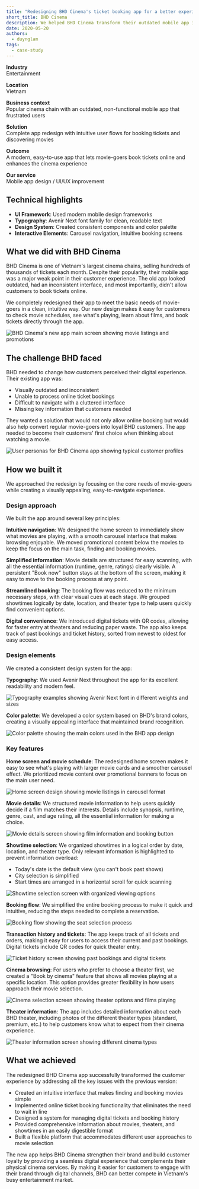 ```yaml
---
title: "Redesigning BHD Cinema's ticket booking app for a better experience"
short_title: BHD Cinema
description: We helped BHD Cinema transform their outdated mobile app into an intuitive platform that allows customers to easily browse movies, book tickets online, and enjoy a seamless cinema experience, turning movie-goers into loyal BHD fans.
date: 2020-05-20
authors:
  - duynglam
tags:
  - case-study
---
```


**Industry**\
Entertainment

**Location**\
Vietnam

**Business context**\
Popular cinema chain with an outdated, non-functional mobile app that frustrated users

**Solution**\
Complete app redesign with intuitive user flows for booking tickets and discovering movies

**Outcome**\
A modern, easy-to-use app that lets movie-goers book tickets online and enhances the cinema experience

**Our service**\
Mobile app design / UI/UX improvement

## Technical highlights

- **UI Framework**: Used modern mobile design frameworks
- **Typography**: Avenir Next font family for clean, readable text
- **Design System**: Created consistent components and color palette
- **Interactive Elements**: Carousel navigation, intuitive booking screens

## What we did with BHD Cinema

BHD Cinema is one of Vietnam's largest cinema chains, selling hundreds of thousands of tickets each month. Despite their popularity, their mobile app was a major weak point in their customer experience. The old app looked outdated, had an inconsistent interface, and most importantly, didn't allow customers to book tickets online.

We completely redesigned their app to meet the basic needs of movie-goers in a clean, intuitive way. Our new design makes it easy for customers to check movie schedules, see what's playing, learn about films, and book tickets directly through the app.

![BHD Cinema's new app main screen showing movie listings and promotions](assets/bhd-main.webp)

## The challenge BHD faced

BHD needed to change how customers perceived their digital experience. Their existing app was:

- Visually outdated and inconsistent
- Unable to process online ticket bookings
- Difficult to navigate with a cluttered interface
- Missing key information that customers needed

They wanted a solution that would not only allow online booking but would also help convert regular movie-goers into loyal BHD customers. The app needed to become their customers' first choice when thinking about watching a movie.

![User personas for BHD Cinema app showing typical customer profiles](assets/bhd-personas.webp)

## How we built it

We approached the redesign by focusing on the core needs of movie-goers while creating a visually appealing, easy-to-navigate experience.

### Design approach

We built the app around several key principles:

**Intuitive navigation**: We designed the home screen to immediately show what movies are playing, with a smooth carousel interface that makes browsing enjoyable. We moved promotional content below the movies to keep the focus on the main task, finding and booking movies.

**Simplified information**: Movie details are structured for easy scanning, with all the essential information (runtime, genre, ratings) clearly visible. A persistent "Book now" button stays at the bottom of the screen, making it easy to move to the booking process at any point.

**Streamlined booking**: The booking flow was reduced to the minimum necessary steps, with clear visual cues at each stage. We grouped showtimes logically by date, location, and theater type to help users quickly find convenient options.

**Digital convenience**: We introduced digital tickets with QR codes, allowing for faster entry at theaters and reducing paper waste. The app also keeps track of past bookings and ticket history, sorted from newest to oldest for easy access.

### Design elements

We created a consistent design system for the app:

**Typography**: We used Avenir Next throughout the app for its excellent readability and modern feel.

![Typography examples showing Avenir Next font in different weights and sizes](assets/bhd-typography.webp)

**Color palette**: We developed a color system based on BHD's brand colors, creating a visually appealing interface that maintained brand recognition.

![Color palette showing the main colors used in the BHD app design](assets/bhd-colors.webp)

### Key features

**Home screen and movie schedule**: The redesigned home screen makes it easy to see what's playing with larger movie cards and a smoother carousel effect. We prioritized movie content over promotional banners to focus on the main user need.

![Home screen design showing movie listings in carousel format](assets/bhd-home.webp)

**Movie details**: We structured movie information to help users quickly decide if a film matches their interests. Details include synopsis, runtime, genre, cast, and age rating, all the essential information for making a choice.

![Movie details screen showing film information and booking button](assets/bhd-details.webp)

**Showtime selection**: We organized showtimes in a logical order by date, location, and theater type. Only relevant information is highlighted to prevent information overload:

- Today's date is the default view (you can't book past shows)
- City selection is simplified
- Start times are arranged in a horizontal scroll for quick scanning

![Showtime selection screen with organized viewing options](assets/bhd-showtime.webp)

**Booking flow**: We simplified the entire booking process to make it quick and intuitive, reducing the steps needed to complete a reservation.

![Booking flow showing the seat selection process](assets/bhd-booking.webp)

**Transaction history and tickets**: The app keeps track of all tickets and orders, making it easy for users to access their current and past bookings. Digital tickets include QR codes for quick theater entry.

![Ticket history screen showing past bookings and digital tickets](assets/bhd-history.webp)

**Cinema browsing**: For users who prefer to choose a theater first, we created a "Book by cinema" feature that shows all movies playing at a specific location. This option provides greater flexibility in how users approach their movie selection.

![Cinema selection screen showing theater options and films playing](assets/bhd-by-cinema.webp)

**Theater information**: The app includes detailed information about each BHD theater, including photos of the different theater types (standard, premium, etc.) to help customers know what to expect from their cinema experience.

![Theater information screen showing different cinema types](assets/bhd-theaters.webp)

## What we achieved

The redesigned BHD Cinema app successfully transformed the customer experience by addressing all the key issues with the previous version:

- Created an intuitive interface that makes finding and booking movies simple
- Implemented online ticket booking functionality that eliminates the need to wait in line
- Designed a system for managing digital tickets and booking history
- Provided comprehensive information about movies, theaters, and showtimes in an easily digestible format
- Built a flexible platform that accommodates different user approaches to movie selection

The new app helps BHD Cinema strengthen their brand and build customer loyalty by providing a seamless digital experience that complements their physical cinema services. By making it easier for customers to engage with their brand through digital channels, BHD can better compete in Vietnam's busy entertainment market.
